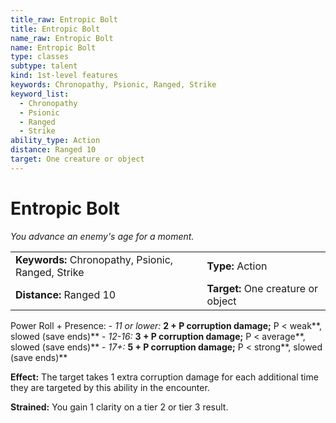 ```yaml
---
title_raw: Entropic Bolt
title: Entropic Bolt
name_raw: Entropic Bolt
name: Entropic Bolt
type: classes
subtype: talent
kind: 1st-level features
keywords: Chronopathy, Psionic, Ranged, Strike
keyword_list:
  - Chronopathy
  - Psionic
  - Ranged
  - Strike
ability_type: Action
distance: Ranged 10
target: One creature or object
---
```


# Entropic Bolt

*You advance an enemy's age for a moment.*

|                                                    |                                    |
| :------------------------------------------------- | :--------------------------------- |
| **Keywords:** Chronopathy, Psionic, Ranged, Strike | **Type:** Action                   |
| **Distance:** Ranged 10                            | **Target:** One creature or object |

Power Roll + Presence: - *11 or lower:* **2 + P corruption damage;** P \< weak\*\*, slowed (save ends)\*\* - *12-16:* **3 + P corruption damage;** P \< average\*\*, slowed (save ends)\*\* - *17+:* **5 + P corruption damage;** P \< strong\*\*, slowed (save ends)\*\*

**Effect:** The target takes 1 extra corruption damage for each additional time they are targeted by this ability in the encounter.

**Strained:** You gain 1 clarity on a tier 2 or tier 3 result.
